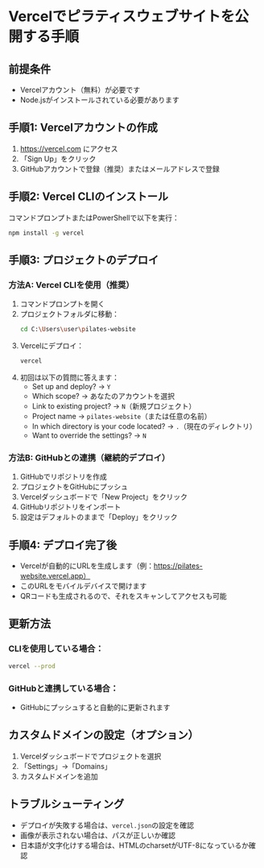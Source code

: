# Vercelでピラティスウェブサイトを公開する手順

## 前提条件
- Vercelアカウント（無料）が必要です
- Node.jsがインストールされている必要があります

## 手順1: Vercelアカウントの作成
1. https://vercel.com にアクセス
2. 「Sign Up」をクリック
3. GitHubアカウントで登録（推奨）またはメールアドレスで登録

## 手順2: Vercel CLIのインストール
コマンドプロンプトまたはPowerShellで以下を実行：
```bash
npm install -g vercel
```

## 手順3: プロジェクトのデプロイ

### 方法A: Vercel CLIを使用（推奨）
1. コマンドプロンプトを開く
2. プロジェクトフォルダに移動：
   ```bash
   cd C:\Users\user\pilates-website
   ```
3. Vercelにデプロイ：
   ```bash
   vercel
   ```
4. 初回は以下の質問に答えます：
   - Set up and deploy? → `Y`
   - Which scope? → あなたのアカウントを選択
   - Link to existing project? → `N`（新規プロジェクト）
   - Project name → `pilates-website`（または任意の名前）
   - In which directory is your code located? → `.`（現在のディレクトリ）
   - Want to override the settings? → `N`

### 方法B: GitHubとの連携（継続的デプロイ）
1. GitHubでリポジトリを作成
2. プロジェクトをGitHubにプッシュ
3. Vercelダッシュボードで「New Project」をクリック
4. GitHubリポジトリをインポート
5. 設定はデフォルトのままで「Deploy」をクリック

## 手順4: デプロイ完了後
- Vercelが自動的にURLを生成します（例：https://pilates-website.vercel.app）
- このURLをモバイルデバイスで開けます
- QRコードも生成されるので、それをスキャンしてアクセスも可能

## 更新方法
### CLIを使用している場合：
```bash
vercel --prod
```

### GitHubと連携している場合：
- GitHubにプッシュすると自動的に更新されます

## カスタムドメインの設定（オプション）
1. Vercelダッシュボードでプロジェクトを選択
2. 「Settings」→「Domains」
3. カスタムドメインを追加

## トラブルシューティング
- デプロイが失敗する場合は、`vercel.json`の設定を確認
- 画像が表示されない場合は、パスが正しいか確認
- 日本語が文字化けする場合は、HTMLのcharsetがUTF-8になっているか確認